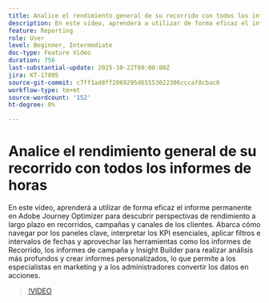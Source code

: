```yaml
---
title: Analice el rendimiento general de su recorrido con todos los informes de horas
description: En este vídeo, aprenderá a utilizar de forma eficaz el informe permanente en Adobe Journey Optimizer para descubrir perspectivas de rendimiento a largo plazo en recorridos, campañas y canales de los clientes. Abarca cómo navegar por los paneles clave, interpretar los KPI esenciales, aplicar filtros e intervalos de fechas y aprovechar las herramientas como los informes de Recorrido, los informes de campaña y Insight Builder para realizar análisis más profundos y crear informes personalizados, lo que permite a los especialistas en marketing y a los administradores convertir los datos en acciones.
feature: Reporting
role: User
level: Beginner, Intermediate
doc-type: Feature Video
duration: 756
last-substantial-update: 2025-10-22T00:00:00Z
jira: KT-17805
source-git-commit: c7ff1ad8ff2069295d65553022306cccaf8cbac6
workflow-type: tm+mt
source-wordcount: '152'
ht-degree: 0%

---
```



# Analice el rendimiento general de su recorrido con todos los informes de horas

En este vídeo, aprenderá a utilizar de forma eficaz el informe permanente en Adobe Journey Optimizer para descubrir perspectivas de rendimiento a largo plazo en recorridos, campañas y canales de los clientes. Abarca cómo navegar por los paneles clave, interpretar los KPI esenciales, aplicar filtros e intervalos de fechas y aprovechar las herramientas como los informes de Recorrido, los informes de campaña y Insight Builder para realizar análisis más profundos y crear informes personalizados, lo que permite a los especialistas en marketing y a los administradores convertir los datos en acciones.

>[!VIDEO](https://video.tv.adobe.com/v/3475653/?learn=on&enablevpops)
